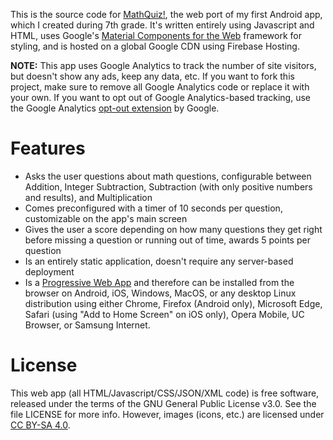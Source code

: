 This is the source code for [MathQuiz!](https://mathquiz.tk/), the web port of my first Android app, which I created during 7th grade. It's written entirely using Javascript and HTML, uses Google's [Material Components for the Web](https://material.io/develop/web) framework for styling, and is hosted on a global Google CDN using Firebase Hosting.

**NOTE:** This app uses Google Analytics to track the number of site visitors, but doesn't show any ads, keep any data, etc. If you want to fork this project, make sure to remove all Google Analytics code or replace it with your own. If you want to opt out of Google Analytics-based tracking, use the Google Analytics [opt-out extension](https://tools.google.com/dlpage/gaoptout) by Google.

# Features
- Asks the user questions about math questions, configurable between Addition, Integer Subtraction, Subtraction (with only positive numbers and results), and Multiplication
- Comes preconfigured with a timer of 10 seconds per question, customizable on the app's main screen
- Gives the user a score depending on how many questions they get right before missing a question or running out of time, awards 5 points per question
- Is an entirely static application, doesn't require any server-based deployment
- Is a [Progressive Web App](https://developer.mozilla.org/en-US/docs/Web/Progressive_web_apps/Developer_guide/Installing) and therefore can be installed from the browser on Android, iOS, Windows, MacOS, or any desktop Linux distribution using either Chrome, Firefox (Android only), Microsoft Edge, Safari (using "Add to Home Screen" on iOS only), Opera Mobile, UC Browser, or Samsung Internet.

# License
This web app (all HTML/Javascript/CSS/JSON/XML code) is free software, released under the terms of the GNU General Public License v3.0. See the file LICENSE for more info.
However, images (icons, etc.) are licensed under [CC BY-SA 4.0](https://creativecommons.org/licenses/by-sa/4.0/).
